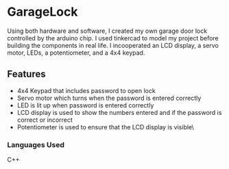 # GarageLock
Using both hardware and software, I created my own garage door lock controlled by the  arduino chip. I used tinkercad to model my project before building the components in real life.  I incooperated an LCD display, a servo motor, LEDs, a potentiometer, and a 4x4 keypad.

## Features
- 4x4 Keypad that includes password to open lock
- Servo motor which turns when the password is entered correctly
- LED is lit up when password is entered correctly
- LCD display is used to show the numbers entered and if the password is correct or incorrect
- Potentiometer is used to ensure that the LCD display is visible\

### Languages Used
C++

